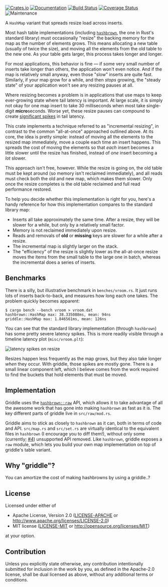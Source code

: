 [![Crates.io](https://img.shields.io/crates/v/griddle.svg)](https://crates.io/crates/griddle)
[![Documentation](https://docs.rs/griddle/badge.svg)](https://docs.rs/griddle/)
[![Build Status](https://dev.azure.com/jonhoo/jonhoo/_apis/build/status/griddle?branchName=master)](https://dev.azure.com/jonhoo/jonhoo/_build/latest?definitionId=26&branchName=master)
[![Coverage Status](https://codecov.io/gh/jonhoo/griddle/branch/master/graph/badge.svg)](https://codecov.io/gh/jonhoo/griddle)
![Maintenance](https://img.shields.io/badge/maintenance-experimental-blue.svg)

A `HashMap` variant that spreads resize load across inserts.

Most hash table implementations (including [`hashbrown`], the one in
Rust's standard library) must occasionally "resize" the backing memory
for the map as the number of elements grows. This means allocating a new
table (usually of twice the size), and moving all the elements from the
old table to the new one. As your table gets larger, this process takes
longer and longer.

For most applications, this behavior is fine — if some very small number
of inserts take longer than others, the application won't even notice.
And if the map is relatively small anyway, even those "slow" inserts are
quite fast. Similarly, if your map grow for a while, and then _stops_
growing, the "steady state" of your application won't see any resizing
pauses at all.

Where resizing becomes a problem is in applications that use maps to
keep ever-growing state where tail latency is important. At large scale,
it is simply not okay for one map insert to take 30 milliseconds when
most take single-digit **micro**seconds. Worse yet, these resize pauses
can compound to create [significant spikes] in tail latency.

This crate implements a technique referred to as "incremental resizing",
in contrast to the common "all-at-once" approached outlined above. At
its core, the idea is pretty simple: instead of moving all the elements
to the resized map immediately, move a couple each time an insert
happens. This spreads the cost of moving the elements so that _each_
insert becomes a little slower until the resize has finished, instead of
_one_ insert becoming a _lot_ slower.

This approach isn't free, however. While the resize is going on, the old
table must be kept around (so memory isn't reclaimed immediately), and
all reads must check both the old and new map, which makes them slower.
Only once the resize completes is the old table reclaimed and full read
performance restored.

To help you decide whether this implementation is right for you, here's
a handy reference for how this implementation compares to the standard
library map:

 - Inserts all take approximately the same time.
   After a resize, they will be slower for a while, but only by a
   relatively small factor.
 - Memory is not reclaimed immediately upon resize.
 - Reads and removals of **old** or **missing** keys are slower for a
   while after a resize.
 - The incremental map is slightly larger on the stack.
 - The "efficiency" of the resize is slightly lower as the all-at-once
   resize moves the items from the small table to the large one in
   batch, whereas the incremental does a series of inserts.

## Benchmarks

There is a silly, but illustrative benchmark in `benches/vroom.rs`. It
just runs lots of inserts back-to-back, and measures how long each one
takes. The problem quickly becomes apparent:

```console
$ cargo bench --bench vroom > vroom.dat
hashbrown::HashMap max: 38.335088ms, mean: 94ns
griddle::HashMap max: 1.846561ms, mean: 126ns
```

You can see that the standard library implementation (through
`hashbrown`) has some pretty severe latency spikes. This is more readily
visible through a timeline latency plot (`misc/vroom.plt`):

![latency spikes on resize](https://raw.githubusercontent.com/jonhoo/griddle/master/misc/vroom.png)

Resizes happen less frequently as the map grows, but they also take
longer _when_ they occur. With griddle, those spikes are mostly gone.
There is a small linear component left, which I believe comes from the
work required to find the buckets that hold elements that must be moved.

## Implementation

Griddle uses the
[`hashbrown::raw`](https://docs.rs/hashbrown/0.8/hashbrown/raw/index.html)
API, which allows it to take advantage of all the awesome work that has
gone into making `hashbrown` as fast as it is. The key different parts
of griddle live in `src/raw/mod.rs`.

Griddle aims to stick as closely to `hashbrown` as it can, both in terms
of code and API. `src/map.rs` and `src/set.rs` are virtually identical
to the equivalent files in `hashbrown` (I encourage you to diff them!),
without only some (currently;
[#4](https://github.com/jonhoo/griddle/issues/4)) unsupported API
removed. Like `hashbrown`, griddle exposes a `raw` module, which lets
you build your own map implementation on top of griddle's table variant.

## Why "griddle"?

You can amortize the cost of making hashbrowns by using a griddle..?

[`hashbrown`]: https://crates.io/crates/hashbrown
[significant spikes]: https://twitter.com/jonhoo/status/1277618908355313670

## License

Licensed under either of

 * Apache License, Version 2.0
   ([LICENSE-APACHE](LICENSE-APACHE) or http://www.apache.org/licenses/LICENSE-2.0)
 * MIT license
   ([LICENSE-MIT](LICENSE-MIT) or http://opensource.org/licenses/MIT)

at your option.

## Contribution

Unless you explicitly state otherwise, any contribution intentionally submitted
for inclusion in the work by you, as defined in the Apache-2.0 license, shall be
dual licensed as above, without any additional terms or conditions.
